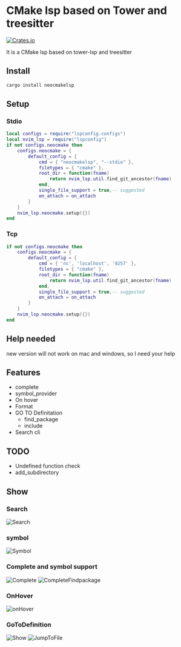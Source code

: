 # CMake lsp based on Tower and treesitter

[![Crates.io](https://img.shields.io/crates/v/neocmakelsp.svg)](https://crates.io/crates/neocmakelsp)

It is a CMake lsp based on tower-lsp and treesitter 

## Install

```bash
cargo install neocmakelsp
```

## Setup

### Stdio

```lua
local configs = require("lspconfig.configs")
local nvim_lsp = require("lspconfig")
if not configs.neocmake then
    configs.neocmake = {
        default_config = {
            cmd = { "neocmakelsp", "--stdio" },
            filetypes = { "cmake" },
            root_dir = function(fname)
                return nvim_lsp.util.find_git_ancestor(fname)
            end,
            single_file_support = true,-- suggested
            on_attach = on_attach
        }
    }
    nvim_lsp.neocmake.setup({})
end
```
### Tcp

```lua
if not configs.neocmake then
    configs.neocmake = {
        default_config = {
            cmd = { 'nc', 'localhost', '9257' },
            filetypes = { "cmake" },
            root_dir = function(fname)
                return nvim_lsp.util.find_git_ancestor(fname)
            end,
            single_file_support = true,-- suggested
            on_attach = on_attach
        }
    }
    nvim_lsp.neocmake.setup({})
end

```

## Help needed 

new version will not work on mac and windows, so I need your help


## Features

* complete
* symbol\_provider
* On hover
* Format
* GO TO Definitation
	* find\_package
	* include
* Search cli

## TODO
* Undefined function check
* add\_subdirectory

## Show

### Search 
![Search](./images/search.png)

### symbol
![Symbol](./images/ast.png)

### Complete and symbol support
![Complete](./images/findpackage.png)
![CompleteFindpackage](./images/complete.png)

### OnHover
![onHover](./images/onhover.png)

### GoToDefinition
![Show](https://raw.githubusercontent.com/Decodetalkers/utils/master/cmakelsp/definition.png)
![JumpToFile](./images/Jump.png)
